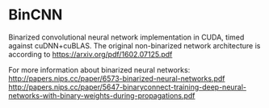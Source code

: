 # BinCNN

Binarized convolutional neural network implementation in CUDA, timed against cuDNN+cuBLAS. The original non-binarized network architecture is according to https://arxiv.org/pdf/1602.07125.pdf

For more information about binarized neural networks:
http://papers.nips.cc/paper/6573-binarized-neural-networks.pdf
http://papers.nips.cc/paper/5647-binaryconnect-training-deep-neural-networks-with-binary-weights-during-propagations.pdf

